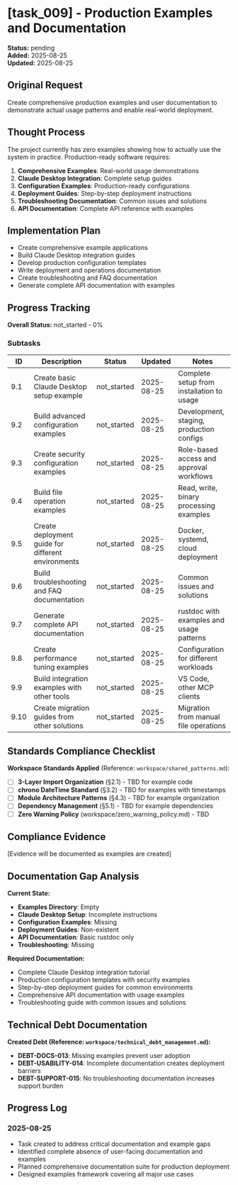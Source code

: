 # [task_009] - Production Examples and Documentation

**Status:** pending  
**Added:** 2025-08-25  
**Updated:** 2025-08-25

## Original Request
Create comprehensive production examples and user documentation to demonstrate actual usage patterns and enable real-world deployment.

## Thought Process
The project currently has zero examples showing how to actually use the system in practice. Production-ready software requires:

1. **Comprehensive Examples**: Real-world usage demonstrations
2. **Claude Desktop Integration**: Complete setup guides
3. **Configuration Examples**: Production-ready configurations
4. **Deployment Guides**: Step-by-step deployment instructions
5. **Troubleshooting Documentation**: Common issues and solutions
6. **API Documentation**: Complete API reference with examples

## Implementation Plan
- Create comprehensive example applications
- Build Claude Desktop integration guides
- Develop production configuration templates
- Write deployment and operations documentation
- Create troubleshooting and FAQ documentation
- Generate complete API documentation with examples

## Progress Tracking

**Overall Status:** not_started - 0%

### Subtasks
| ID | Description | Status | Updated | Notes |
|----|-------------|--------|---------|-------|
| 9.1 | Create basic Claude Desktop setup example | not_started | 2025-08-25 | Complete setup from installation to usage |
| 9.2 | Build advanced configuration examples | not_started | 2025-08-25 | Development, staging, production configs |
| 9.3 | Create security configuration examples | not_started | 2025-08-25 | Role-based access and approval workflows |
| 9.4 | Build file operation examples | not_started | 2025-08-25 | Read, write, binary processing examples |
| 9.5 | Create deployment guide for different environments | not_started | 2025-08-25 | Docker, systemd, cloud deployment |
| 9.6 | Build troubleshooting and FAQ documentation | not_started | 2025-08-25 | Common issues and solutions |
| 9.7 | Generate complete API documentation | not_started | 2025-08-25 | rustdoc with examples and usage patterns |
| 9.8 | Create performance tuning examples | not_started | 2025-08-25 | Configuration for different workloads |
| 9.9 | Build integration examples with other tools | not_started | 2025-08-25 | VS Code, other MCP clients |
| 9.10 | Create migration guides from other solutions | not_started | 2025-08-25 | Migration from manual file operations |

## Standards Compliance Checklist
**Workspace Standards Applied** (Reference: `workspace/shared_patterns.md`):
- [ ] **3-Layer Import Organization** (§2.1) - TBD for example code
- [ ] **chrono DateTime<Utc> Standard** (§3.2) - TBD for examples with timestamps
- [ ] **Module Architecture Patterns** (§4.3) - TBD for example organization
- [ ] **Dependency Management** (§5.1) - TBD for example dependencies
- [ ] **Zero Warning Policy** (workspace/zero_warning_policy.md) - TBD

## Compliance Evidence
[Evidence will be documented as examples are created]

## Documentation Gap Analysis
**Current State:**
- **Examples Directory**: Empty
- **Claude Desktop Setup**: Incomplete instructions
- **Configuration Examples**: Missing
- **Deployment Guides**: Non-existent
- **API Documentation**: Basic rustdoc only
- **Troubleshooting**: Missing

**Required Documentation:**
- Complete Claude Desktop integration tutorial
- Production configuration templates with security examples
- Step-by-step deployment guides for common environments
- Comprehensive API documentation with usage examples
- Troubleshooting guide with common issues and solutions

## Technical Debt Documentation
**Created Debt (Reference: `workspace/technical_debt_management.md`):**
- **DEBT-DOCS-013**: Missing examples prevent user adoption
- **DEBT-USABILITY-014**: Incomplete documentation creates deployment barriers
- **DEBT-SUPPORT-015**: No troubleshooting documentation increases support burden

## Progress Log
### 2025-08-25
- Task created to address critical documentation and example gaps
- Identified complete absence of user-facing documentation and examples
- Planned comprehensive documentation suite for production deployment
- Designed examples framework covering all major use cases
